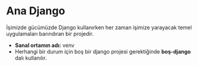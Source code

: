 # Ana Django
İşimizde gücümüzde Django kullanırken her zaman işimize yarayacak temel uygulamaları barındıran bir projedir.

- **Sanal ortamın adı:** venv
- Herhangi bir durum için boş bir django projesi gerektiğinde **boş-django** dalı kullanılır.
